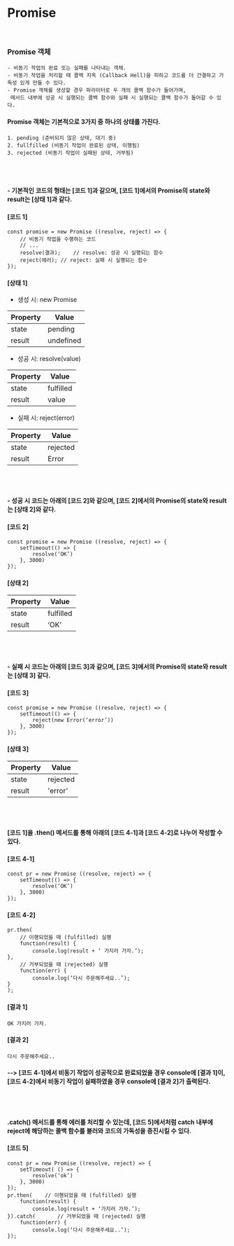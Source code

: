 # Promise
<br/>

### Promise 객체
	- 비동기 작업의 완료 또는 실패를 나타내는 객체.
 	- 비동기 작업을 처리할 때 콜백 지옥 (Callback Hell)을 피하고 코드를 더 간결하고 가독성 있게 만들 수 있다.
	- Promise 객체를 생성할 경우 파라미터로 두 개의 콜백 함수가 들어가며, 
 	 메서드 내부에 성공 시 실행되는 콜백 함수와 실패 시 실행되는 콜백 함수가 들어갈 수 있다. 
#### Promise 객체는 기본적으로 3가지 중 하나의 상태를 가진다.
	1. pending (준비되지 않은 상태, 대기 중)
	2. fullfilled (비동기 작업이 완료된 상태, 이행됨)
	3. rejected (비동기 작업이 실패된 상태, 거부됨)
 
<br><br>

####  - 기본적인 코드의 형태는 [코드 1]과 같으며, [코드 1]에서의 Promise의 state와 result는 [상태 1]과 같다. 


#### [코드 1]
	const promise = new Promise ((resolve, reject) => {
 		// 비동기 작업을 수행하는 코드
   		// ...
		resolve(결과);	// resolve: 성공 시 실행되는 함수
		reject(에러);	// reject: 실패 시 실행되는 함수
	});

#### [상태 1]
- 생성 시: new Promise

| Property | Value |
|---|---|
| state | pending |
| result | undefined |

- 성공 시: resolve(value)

| Property | Value |
|---|---|
| state | fulfilled |
| result | value |

- 실패 시: reject(error)

| Property | Value |
|---|---|
| state | rejected |
| result | Error |

<br><br>
#### - 성공 시 코드는 아래의 [코드 2]와 같으며, [코드 2]에서의 Promise의 state와 result는 [상태 2]와 같다.
#### [코드 2]
	const promise = new Promise ((resolve, reject) => {
		setTimeout(() => {
			resolve(‘OK’)
		}, 3000)
	});

#### [상태 2]
| Property | Value |
|---|---|
| state | fulfilled |
| result | ‘OK’ |

<br><br>
#### - 실패 시 코드는 아래의 [코드 3]과 같으며, [코드 3]에서의 Promise의 state와 result는 [상태 3] 같다.
#### [코드 3]
	const promise = new Promise ((resolve, reject) => {
		setTimeout(() => {
			reject(new Error(‘error’))
		}, 3000)
	});
 
#### [상태 3]
| Property | Value |
|---|---|
| state | rejected |
| result | 'error' |



<br><br>
#### [코드 1]을 .then() 메서드를 통해 아래의 [코드 4-1]과 [코드 4-2]로 나누어 작성할 수 있다. 

#### [코드 4-1]
	const pr = new Promise ((resolve, reject) => {
		setTimeout(() => {
			resolve(‘OK’)
		}, 3000)
	});

#### [코드 4-2]
	pr.then(
		// 이행되었을 때 (fulfilled) 실행
		function(result) {
			console.log(result + ‘ 가지러 가자.’);
	},
		// 거부되었을 때 (rejected) 실행
		function(err) {
			console.log(‘다시 주문해주세요..’);
	}
	);

#### [결과 1]
	OK 가지러 가자.

#### [결과 2]
	다시 주문해주세요..

#### --> [코드 4-1]에서 비동기 작업이 성공적으로 완료되었을 경우 console에 [결과 1]이, <br/> [코드 4-2]에서 비동기 작업이 실패하였을 경우 console에 [결과 2]가 출력된다.


<br><br>
#### .catch() 메서드를 통해 에러를 처리할 수 있는데, [코드 5]에서처럼 catch 내부에 reject에 해당하는 콜백 함수를 불러와 코드의 가독성을 증진시킬 수 있다.

#### [코드 5]
	const pr = new Promise ((resolve, reject) => {
		setTimeout( () => {
			resolve(‘ok’)
		}, 3000)
	});
	pr.then(	// 이행되었을 때 (fulfilled) 실행
		function(result) {
			console.log(result + ‘가지러 가자.’);
	}).catch(		// 거부되었을 때 (rejected) 실행
		function(err) {
			console.log(‘다시 주문해주세요..’);
	});

